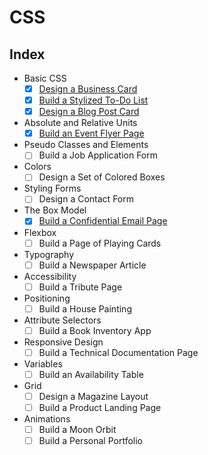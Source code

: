 # CSS

## Index

- Basic CSS
  - [x] [Design a Business Card](./01-business-card/index.html)
  - [x] [Build a Stylized To-Do List](./02-todo-list/index.html)
  - [x] [Design a Blog Post Card](./03-blog-post-card/index.html)
- Absolute and Relative Units
  - [x] [Build an Event Flyer Page](./04-event-flyer-page/index.html)
- Pseudo Classes and Elements
  - [ ] Build a Job Application Form
- Colors
  - [ ] Design a Set of Colored Boxes
- Styling Forms
  - [ ] Design a Contact Form
- The Box Model
  - [x] [Build a Confidential Email Page](./08-confidential-email-page/index.html)
- Flexbox
  - [ ] Build a Page of Playing Cards
- Typography
  - [ ] Build a Newspaper Article
- Accessibility
  - [ ] Build a Tribute Page
- Positioning
  - [ ] Build a House Painting
- Attribute Selectors
  - [ ] Build a Book Inventory App
- Responsive Design
  - [ ] Build a Technical Documentation Page
- Variables
  - [ ] Build an Availability Table
- Grid
  - [ ] Design a Magazine Layout
  - [ ] Build a Product Landing Page
- Animations
  - [ ] Build a Moon Orbit
  - [ ] Build a Personal Portfolio
